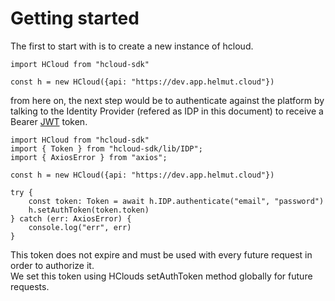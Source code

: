 # Getting started

The first to start with is to create a new instance of hcloud.
```
import HCloud from "hcloud-sdk"

const h = new HCloud({api: "https://dev.app.helmut.cloud"})
```

from here on, the next step would be to authenticate against the platform by talking to the Identity Provider (refered as IDP in this document) to receive a Bearer [JWT](https://jwt.io/) token.
```
import HCloud from "hcloud-sdk"
import { Token } from "hcloud-sdk/lib/IDP";
import { AxiosError } from "axios";

const h = new HCloud({api: "https://dev.app.helmut.cloud"})

try {
    const token: Token = await h.IDP.authenticate("email", "password")
    h.setAuthToken(token.token)
} catch (err: AxiosError) {
    console.log("err", err)
}
```

This token does not expire and must be used with every future request in order to authorize it. \
We set this token using HClouds setAuthToken method globally for future requests.
